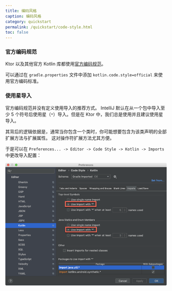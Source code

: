```yaml
---
title: 编码风格
caption: 编码风格
category: quickstart
permalink: /quickstart/code-style.html
toc: false
---
```


### 官方编码规范

Ktor 以及其他官方 Kotlin 库都使用[官方编码规范](https://www.kotlincn.net/docs/reference/coding-conventions.html)。

可以通过在 `gradle.properties` 文件中添加 `kotlin.code.style=official` 来使用官方编码标准。

### 使用星导入

官方编码规范并没有定义使用导入的推荐方式。
IntelliJ 默认在从一个包中导入至少 5 个符号后使用星（`*`）导入。但是在 Ktor 中，我们总是使用并且建议使用星导入。

其背后的逻辑依据是，通常当你包含一个类时，你可能想要包含为该类声明的全部扩展方法与扩展属性。
这对操作符扩展方法尤其方便。

于是可以在 `Preferences... -> Editor -> Code Style -> Kotlin -> Imports` 中更改导入配置：

![](/quickstart/code-style/code-style-imports.png)
